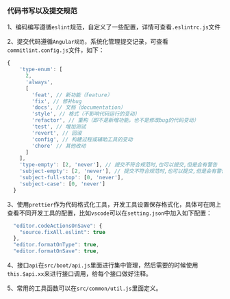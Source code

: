 ### 代码书写以及提交规范

1、编码编写遵循`eslint`规范，自定义了一些配置，详情可查看`.eslintrc.js`文件

2、提交代码遵循`Angular规范`，系统化管理提交记录，可查看`commitlint.config.js`文件，如下：

```js
{
    'type-enum': [
      2,
      'always',
      [
        'feat', // 新功能（feature）
        'fix', // 修补bug
        'docs', // 文档（documentation）
        'style', // 格式（不影响代码运行的变动）
        'refactor', // 重构（即不是新增功能，也不是修改bug的代码变动）
        'test', // 增加测试
        'revert', // 回滚
        'config', // 构建过程或辅助工具的变动
        'chore' // 其他改动
      ]
    ],
    'type-empty': [2, 'never'], // 提交不符合规范时,也可以提交,但是会有警告
    'subject-empty': [2, 'never'], // 提交不符合规范时,也可以提交,但是会有警告
    'subject-full-stop': [0, 'never'],
    'subject-case': [0, 'never']
  }
```

3、使用`prettier`作为代码格式化工具，开发工具设置保存格式化，具体可在网上查看不同开发工具的配置，比如`vscode`可以在`setting.json`中加入如下配置：

```js
  "editor.codeActionsOnSave": {
    "source.fixAll.eslint": true
  },
  "editor.formatOnType": true,
  "editor.formatOnSave": true,
```

4、接口`api`在`src/boot/api.js`里面进行集中管理，然后需要的时候使用`this.$api.xx`来进行接口调用，给每个接口做好注释。

5、常用的工具函数可以在`src/common/util.js`里面定义。
